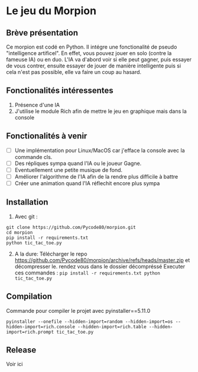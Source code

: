 # Le jeu du Morpion
## Brève présentation 
Ce morpion est codé en Python. Il intégre une fonctionalité de pseudo "intelligence artificel". 
En effet, vous pouvez jouer en solo (contre la fameuse IA) ou en duo.
L'IA va d'abord voir si elle peut gagner, puis essayer de vous contrer, ensuite essayer de jouer
de manière intelligente puis si cela n'est pas possible, elle va faire un coup au hasard.

## Fonctionalités intéressentes

1. Présence d'une IA
2. J'utilise le module Rich afin de mettre le jeu en graphique mais dans la console

## Fonctionalités à venir 

- [ ] Une implémentation pour Linux/MacOS car j'efface la console avec la commande cls. <br>
- [ ] Des répliques sympa quand l'IA ou le joueur Gagne.<br>
- [ ] Eventuellement une petite musique de fond.<br>
- [ ] Améliorer l'algorithme de l'IA afin de la rendre plus difficile à battre<br>
- [ ] Créer une animation quand l'IA réflechit encore plus sympa<br>

## Installation

1. Avec git :<br>
```
git clone https://github.com/Pycode80/morpion.git
cd morpion
pip install -r requirements.txt
python tic_tac_toe.py
```

2. A la dure:
     Télécharger le repo https://github.com/Pycode80/morpion/archive/refs/heads/master.zip et décompresser le.
     rendez vous dans le dossier décompréssé
    Executer ces commandes :
        ```
        pip install -r requirements.txt
        python tic_tac_toe.py
        ```

## Compilation

Commande pour compiler le projet avec pyinstaller==5.11.0

`pyinstaller --onefile --hidden-import=random --hidden-import=os --hidden-import=rich.console --hidden-import=rich.table --hidden-import=rich.prompt tic_tac_toe.py`

## Release

Voir ici






